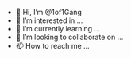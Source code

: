 - 👋 Hi, I’m @1of1Gang
- 👀 I’m interested in ...
- 🌱 I’m currently learning ...
- 💞️ I’m looking to collaborate on ...
- 📫 How to reach me ...

<!---
1of1Gang/1of1Gang is a ✨ special ✨ repository because its `README.md` (this file) appears on your GitHub profile.
You can click the Preview link to take a look at your changes.
--->
